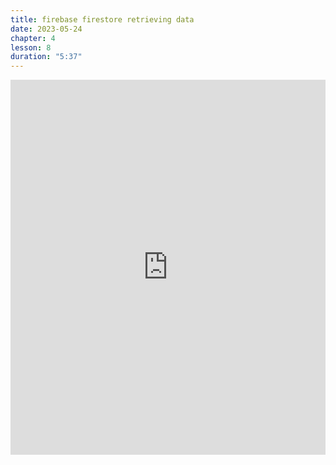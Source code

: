 ```yaml
---
title: firebase firestore retrieving data
date: 2023-05-24
chapter: 4
lesson: 8
duration: "5:37"
---
```

<iframe width="100%" height="600" src="https://www.youtube.com/embed/t7pz0hnvbn4" title="firebase firestore retrieving data" frameborder="0" allow="accelerometer; autoplay; clipboard-write; encrypted-media; gyroscope; picture-in-picture" allowfullscreen></iframe>

